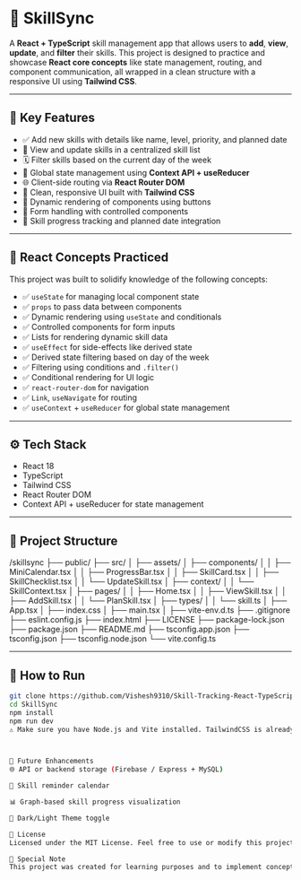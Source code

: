 # 🚀 SkillSync

A **React + TypeScript** skill management app that allows users to **add**, **view**, **update**, and **filter** their skills. This project is designed to practice and showcase **React core concepts** like state management, routing, and component communication, all wrapped in a clean structure with a responsive UI using **Tailwind CSS**.

---

## 🧠 Key Features

- ✅ Add new skills with details like name, level, priority, and planned date  
- 🔄 View and update skills in a centralized skill list  
- 🗓️ Filter skills based on the current day of the week  
- 🔁 Global state management using **Context API + useReducer**  
- 🌐 Client-side routing via **React Router DOM**  
- 🎨 Clean, responsive UI built with **Tailwind CSS**  
- 🔹 Dynamic rendering of components using buttons  
- 🔹 Form handling with controlled components  
- 🔹 Skill progress tracking and planned date integration  

---

## 🧠 React Concepts Practiced

This project was built to solidify knowledge of the following concepts:

- ✅ `useState` for managing local component state  
- ✅ `props` to pass data between components  
- ✅ Dynamic rendering using `useState` and conditionals  
- ✅ Controlled components for form inputs  
- ✅ Lists for rendering dynamic skill data  
- ✅ `useEffect` for side-effects like derived state  
- ✅ Derived state filtering based on day of the week  
- ✅ Filtering using conditions and `.filter()`  
- ✅ Conditional rendering for UI logic  
- ✅ `react-router-dom` for navigation  
- ✅ `Link`, `useNavigate` for routing  
- ✅ `useContext` + `useReducer` for global state management  

---

## ⚙️ Tech Stack

- React 18  
- TypeScript  
- Tailwind CSS  
- React Router DOM  
- Context API + useReducer for state management  

---

## 📁 Project Structure

/skillsync
├── public/
├── src/
│ ├── assets/
│ ├── components/
│ │ ├── MiniCalendar.tsx
│ │ ├── ProgressBar.tsx
│ │ ├── SkillCard.tsx
│ │ ├── SkillChecklist.tsx
│ │ └── UpdateSkill.tsx
│ ├── context/
│ │ └── SkillContext.tsx
│ ├── pages/
│ │ ├── Home.tsx
│ │ ├── ViewSkill.tsx
│ │ ├── AddSkill.tsx
│ │ └── PlanSkill.tsx
│ ├── types/
│ │ └── skill.ts
│ ├── App.tsx
│ ├── index.css
│ ├── main.tsx
│ ├── vite-env.d.ts
├── .gitignore
├── eslint.config.js
├── index.html
├── LICENSE
├── package-lock.json
├── package.json
├── README.md
├── tsconfig.app.json
├── tsconfig.json
├── tsconfig.node.json
└── vite.config.ts


---

## 🧪 How to Run

```bash
git clone https://github.com/Vishesh9310/Skill-Tracking-React-TypeScript.git
cd SkillSync
npm install
npm run dev
⚠️ Make sure you have Node.js and Vite installed. TailwindCSS is already configured.



🔮 Future Enhancements
🌐 API or backend storage (Firebase / Express + MySQL)

📅 Skill reminder calendar

📊 Graph-based skill progress visualization

🌙 Dark/Light Theme toggle

📃 License
Licensed under the MIT License. Feel free to use or modify this project for your own learning or personal use.

🙌 Special Note
This project was created for learning purposes and to implement concepts like useReducer, useContext, useNavigate, Link, props, filtering, form handling, and component switching.
